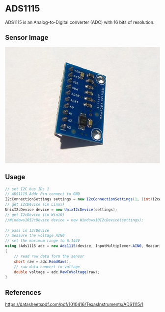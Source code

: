 # ADS1115
ADS1115 is an Analog-to-Digital converter (ADC) with 16 bits of resolution.

## Sensor Image
![](sensor.jpg)

## Usage
```C#
// set I2C bus ID: 1
// ADS1115 Addr Pin connect to GND
I2cConnectionSettings settings = new I2cConnectionSettings(1, (int)I2cAddress.GND);
// get I2cDevice (in Linux)
UnixI2cDevice device = new UnixI2cDevice(settings);
// get I2cDevice (in Win10)
//Windows10I2cDevice device = new Windows10I2cDevice(settings);

// pass in I2cDevice
// measure the voltage AIN0
// set the maximum range to 6.144V
using (Ads1115 adc = new Ads1115(device, InputMultiplexer.AIN0, MeasuringRange.FS6144))
{
    // read raw data form the sensor
    short raw = adc.ReadRaw();
    // raw data convert to voltage
    double voltage = adc.RawToVoltage(raw);
}
```

## References
https://datasheetspdf.com/pdf/1010416/TexasInstruments/ADS1115/1
